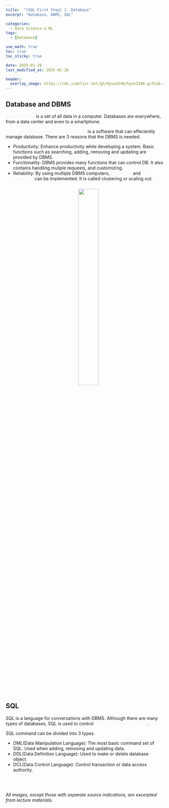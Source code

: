 ```yaml
---
title:  "[SQL First Step] 1. Database"
excerpt: "Database, DBMS, SQL"

categories:
  - Data Science & ML
tags:
  - [Database]

use_math: true
toc: true
toc_sticky: true

date: 2025-01-28
last_modified_at: 2025-01-28

header:
  overlay_image: https://cdn.jsdelivr.net/gh/Hyun3246/hyun3246.github.io@master/image/overlay image/SQL First Step.png
---
```

## Database and DBMS
<span style="color:#F5F5F7">Database(DB)</span> is a set of all data in a computer. Databases are everywhere, from a data center and even to a smartphone.

<span style="color:#F5F5F7">Database Management System(DBMS)</span> is a software that can effeciently manage database. There are 3 reasons that the DBMS is needed.

- Productivity: Enhance productivity while developing a system. Basic functions such as searching, adding, removing and updating are provided by DBMS.
- Functionality: DBMS provides many functions that can control DB. It also contains handling muliple requests, and customizing.
- Reliability: By using multiple DBMS computers, <span style="color:#F5F5F7">scalability</span> and <span style="color:#F5F5F7">load balancing</span> can be implemented. It is called clustering or scaling out.
    <br/>
    <figure style="display:block; text-align:center;">
    <img src="https://cdn.jsdelivr.net/gh/Hyun3246/hyun3246.github.io@master/SQL First Step/DBMS Reliability.png"
        style="width: 40%; height: auto; margin:10px">
    </figure>
    <br/>

## SQL
SQL is a language for conversations with DBMS. Although there are many types of databases, SQL is used to control <span style="color:#F5F5F7">RDBMS(Relational DBMS)</span>.

SQL command can be divided into 3 types.

- DML(Data Manipulation Language): The most basic command set of SQL. Used when adding, removing and updating data.
- DDL(Data Definition Language): Used to make or delete database object.
- DCL(Data Control Language): Control transaction or data access authority.

<br/>
<br/>

*All images, except those with separate source indications, are excerpted from lecture materials.*